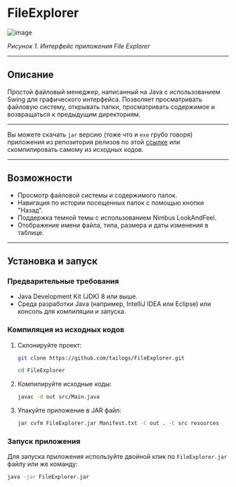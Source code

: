 # FileExplorer

![image](https://github.com/tailogs/FileExplorer/assets/69743960/5edba3eb-c3a2-4bcf-ad79-78ea924681bf)

*Рисунок 1. Интерфейс приложения File Explorer*

---

## Описание

Простой файловый менеджер, написанный на Java с использованием Swing для графического интерфейса. Позволяет просматривать файловую систему, открывать папки, просматривать содержимое и возвращаться к предыдущим директориям.

---

Вы можете скачать `jar` версию (тоже что и `exe` грубо говоря) приложения из репозитория релизов по этой [ссылке](https://github.com/tailogs/FileExplorer/releases) или скомпилировать самому из исходных кодов.

---
## Возможности

- Просмотр файловой системы и содержимого папок.
- Навигация по истории посещенных папок с помощью кнопки "Назад".
- Поддержка темной темы с использованием Nimbus LookAndFeel.
- Отображение имени файла, типа, размера и даты изменения в таблице.

---

## Установка и запуск

### Предварительные требования

- Java Development Kit (JDK) 8 или выше.
- Среда разработки Java (например, IntelliJ IDEA или Eclipse) или консоль для компиляции и запуска.

### Компиляция из исходных кодов

1. Склонируйте проект:

    ```sh
    git clone https://github.com/tailogs/FileExplorer.git
    ```
    
    ```sh
    cd FileExplorer
    ```

2. Компилируйте исходные коды:

    ```sh
    javac -d out src/Main.java
    ```

3. Упакуйте приложение в JAR файл:

    ```sh
    jar cvfm FileExplorer.jar Manifest.txt -C out . -C src resources
    ```

### Запуск приложения

Для запуска приложения используйте двойной клик по `FileExplorer.jar` файлу или же команду:

```sh
java -jar FileExplorer.jar
```
